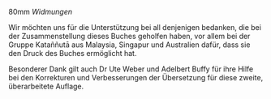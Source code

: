 <span>80mm</span> *Widmungen*

Wir möchten uns für die Unterstützung bei all denjenigen bedanken, die
bei der Zusammenstellung dieses Buches geholfen haben, vor allem bei der
Gruppe Kataññutā aus Malaysia, Singapur und Australien dafür, dass sie
den Druck des Buches ermöglicht hat.

Besonderer Dank gilt auch Dr Ute Weber und Adelbert Buffy für ihre Hilfe
bei den Korrekturen und Verbesserungen der Übersetzung für diese zweite,
überarbeitete Auflage.
